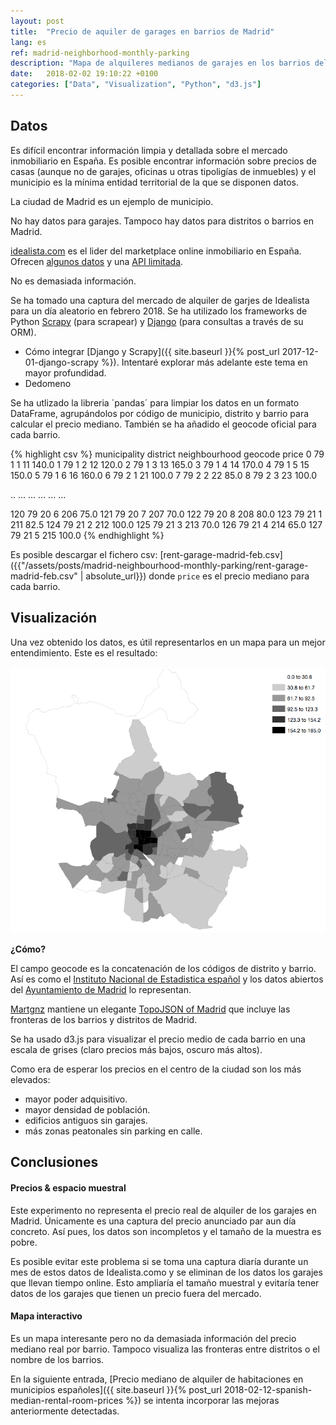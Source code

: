 ```yaml
---
layout: post
title:  "Precio de aquiler de garages en barrios de Madrid"
lang: es
ref: madrid-neighborhood-monthly-parking
description: "Mapa de alquileres medianos de garajes en los barrios del municipio de Madrid."
date:   2018-02-02 19:10:22 +0100
categories: ["Data", "Visualization", "Python", "d3.js"]
---
```

## Datos
Es difícil encontrar información limpia y detallada sobre el mercado inmobiliario en España. Es posible encontrar información sobre precios de casas (aunque no de garajes, oficinas u otras tipoligías de inmuebles) y el municipio es la mínima entidad territorial de la que se disponen datos.

La ciudad de Madrid es un ejemplo de municipio.

No hay datos para garajes. Tampoco hay datos para distritos o barrios en Madrid.

[idealista.com][idealista] es el lider del marketplace online inmobiliario en España. Ofrecen [algunos datos][idealista-prices] y una [API limitada][idealista-api].

No es demasiada información.

Se ha tomado una captura del mercado de alquiler de garjes de Idealista para un día aleatorio en febrero 2018. Se ha utilizado los frameworks de Python [Scrapy][scrapy] (para scrapear) y [Django][django] (para consultas a través de su ORM).
- Cómo integrar [Django y Scrapy]({{ site.baseurl }}{% post_url 2017-12-01-django-scrapy %}). Intentaré explorar más adelante este tema en mayor profundidad.
- Dedomeno

Se ha utlizado la libreria ´pandas´ para limpiar los datos en un formato DataFrame, agrupándolos por código de municipio, distrito y barrio para calcular el precio mediano. También se ha añadido el geocode oficial para cada barrio.

{% highlight csv %}
     municipality  district  neighbourhood  geocode  price
0              79         1              1       11  140.0
1              79         1              2       12  120.0
2              79         1              3       13  165.0
3              79         1              4       14  170.0
4              79         1              5       15  150.0
5              79         1              6       16  160.0
6              79         2              1       21  100.0
7              79         2              2       22   85.0
8              79         2              3       23  100.0

..            ...       ...            ...      ...    ...

120            79        20              6      206   75.0
121            79        20              7      207   70.0
122            79        20              8      208   80.0
123            79        21              1      211   82.5
124            79        21              2      212  100.0
125            79        21              3      213   70.0
126            79        21              4      214   65.0
127            79        21              5      215  100.0
{% endhighlight %}

Es posible descargar el fichero csv:
[rent-garage-madrid-feb.csv]({{"/assets/posts/madrid-neighbourhood-monthly-parking/rent-garage-madrid-feb.csv" | absolute_url}})
donde `price` es el precio mediano para cada barrio.

## Visualización

Una vez obtenido los datos, es útil representarlos en un mapa para un mejor entendimiento.
Este es el resultado:

<div class="full">
    <img class="img-fluid" src="/assets/posts/madrid-neighborhood-monthly-parking/madrid-realestate-garage.png">
</div>

**¿Cómo?**

El campo geocode es la concatenación de los códigos de distrito y barrio. Así es como el [Instituto Nacional de Estadistica español](http://www.ine.es/) y los datos abiertos del [Ayuntamiento de Madrid](https://datos.madrid.es/) lo representan.

[Martgnz][martgnz] mantiene un elegante [TopoJSON of Madrid][martgnz-madrid] que incluye las fronteras de los barrios y distritos de Madrid.

Se ha usado d3.js para visualizar el precio medio de cada barrio en una escala de grises (claro precios más bajos, oscuro más altos).

Como era de esperar los precios en el centro de la ciudad son los más elevados:
+ mayor poder adquisitivo.
+ mayor densidad de población.
+ edificios antiguos sin garajes.
+ más zonas peatonales sin parking en calle.

## Conclusiones 

#### Precios & espacio muestral
Este experimento no representa el precio real de alquiler de los garajes en Madrid. Únicamente es una captura del precio anunciado par aun día concreto. Así pues, los datos son incompletos y el tamaño de la muestra es pobre.

Es posible evitar este problema si se toma una captura diaría durante un mes de estos datos de Idealista.como y se eliminan de los datos los garajes que llevan tiempo online.
Esto ampliaría el tamaño muestral y evitaría tener datos de los garajes que tienen un precio fuera del mercado.

#### Mapa interactivo
Es un mapa interesante pero no da demasiada información del precio mediano real por barrio. Tampoco visualiza las fronteras entre distritos o el nombre de los barrios.

En la siguiente entrada, [Precio mediano de alquiler de habitaciones en municipios españoles]({{ site.baseurl }}{% post_url 2018-02-12-spanish-median-rental-room-prices %}) se intenta incorporar las mejoras anteriormente detectadas.

[django]: https://www.djangoproject.com/ 
[scrapy]: https://scrapy.org
[idealista]: https://idealista.com 
[idealista-prices]: https://www.idealista.com/informes-precio-vivienda
[idealista-api]: http://developers.idealista.com/access-request
[martgnz-madrid]: https://github.com/martgnz/madrid-atlas
[martgnz]: https://github.com/martgnz/
[jekyll-talk]: https://talk.jekyllrb.com/
